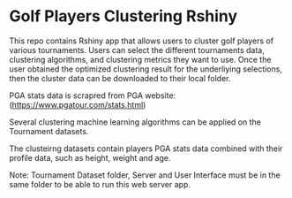 # Golf Players Clustering Rshiny

This repo contains Rshiny app that allows users to cluster golf players of various tournaments. Users can select the different tournaments data, clustering algorithms, and clustering metrics they want to use. Once the user obtained the optimized clustering result for the underliying selections, then the cluster data can be downloaded to their local folder.

PGA stats data is scrapred from PGA website: (https://www.pgatour.com/stats.html)

Several clustering machine learning algorithms can be applied on the Tournament datasets.

The clusteirng datasets contain players PGA stats data combined with their profile data, such as height, weight and age. 

Note: Tournament Dataset folder, Server and User Interface must be in the same folder to be able to run this web server app.
